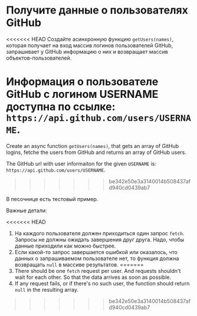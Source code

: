 # Получите данные о пользователях GitHub

<<<<<<< HEAD
Создайте асинхронную функцию `getUsers(names)`, которая получает на вход массив логинов пользователей GitHub, запрашивает у GitHub информацию о них и возвращает массив объектов-пользователей.

Информация о пользователе GitHub с логином USERNAME доступна по ссылке: `https://api.github.com/users/USERNAME`.
=======
Create an async function `getUsers(names)`, that gets an array of GitHub logins, fetche the users from GitHub and returns an array of GitHub users.

The GitHub url with user informaiton for the given `USERNAME` is: `https://api.github.com/users/USERNAME`.
>>>>>>> be342e50e3a3140014b508437afd940cd0439ab7

В песочнице есть тестовый пример.

Важные детали:

<<<<<<< HEAD
1. На каждого пользователя должен приходиться один запрос `fetch`. Запросы не должны ожидать завершения друг друга. Надо, чтобы данные приходили как можно быстрее.
2. Если какой-то запрос завершается ошибкой или оказалось, что данных о запрашиваемом пользователе нет, то функция должна возвращать `null` в массиве результатов.
=======
1. There should be one `fetch` request per user. And requests shouldn't wait for each other. So that the data arrives as soon as possible.
2. If any request fails, or if there's no such user, the function should return `null` in the resulting array.
>>>>>>> be342e50e3a3140014b508437afd940cd0439ab7
